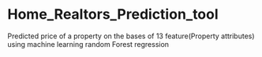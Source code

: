 # Home_Realtors_Prediction_tool
Predicted price of a property  on the bases of 13 feature(Property attributes) using machine learning random Forest regression

